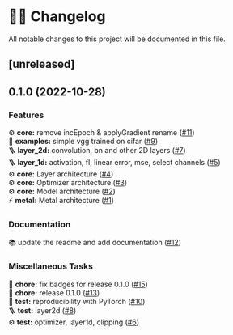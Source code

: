 # 👨‍💻 Changelog

All notable changes to this project will be documented in this file.

## [unreleased]

## 0.1.0 (2022-10-28)

### Features

⚙️ **core:** remove incEpoch & applyGradient rename ([#11](https://github.com/owkin/MAKit/pull/11))\
🚀 **examples:** simple vgg trained on cifar ([#9](https://github.com/owkin/MAKit/pull/9))\
🪜 **layer_2d:** convolution, bn and other 2D layers ([#7](https://github.com/owkin/MAKit/pull/7))\
🪜 **layer_1d:** activation, fl, linear error, mse, select channels ([#5](https://github.com/owkin/MAKit/pull/5))\
⚙️ **core:** Layer architecture ([#4](https://github.com/owkin/MAKit/pull/4))\
⚙️ **core:** Optimizer architecture ([#3](https://github.com/owkin/MAKit/pull/3))\
⚙️ **core:** Model architecture ([#2](https://github.com/owkin/MAKit/pull/2))\
⚡️ **metal:** Metal architecture ([#1](https://github.com/owkin/MAKit/pull/1))

### Documentation

📚 update the readme and add documentation ([#12](https://github.com/owkin/MAKit/pull/12))

### Miscellaneous Tasks

🔧 **chore:** fix badges for release 0.1.0 ([#15](https://github.com/owkin/MAKit/pull/15))\
🔧 **chore:** release 0.1.0 ([#13](https://github.com/owkin/MAKit/pull/13))\
🚀 **test:** reproducibility with PyTorch ([#10](https://github.com/owkin/MAKit/pull/10))\
🪜 **test:** layer2d ([#8](https://github.com/owkin/MAKit/pull/8))\
⚙️ **test:** optimizer, layer1d, clipping ([#6](https://github.com/owkin/MAKit/pull/6))
